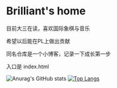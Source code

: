 # Brilliant's home
目前大三在读，喜欢国际象棋与音乐

希望以后能在PL上做出贡献

同名仓库是一个小博客，记录一下成长第一步

入口是 index.html

![Anurag's GitHub stats](https://github-readme-stats.vercel.app/api?username=Bri1987&hide=contribs,prs)
[![Top Langs](https://github-readme-stats.vercel.app/api/top-langs/?username=Bri1987)](https://github.com/anuraghazra/github-readme-stats)
